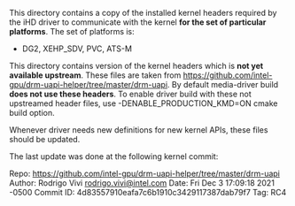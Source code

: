 This directory contains a copy of the installed kernel headers
required by the iHD driver to communicate with the kernel **for
the set of particular platforms**. The set of platforms is:

* DG2, XEHP_SDV, PVC, ATS-M

This directory contains version of the kernel headers which is **not yet
available upstream**. These files are taken from https://github.com/intel-gpu/drm-uapi-helper/tree/master/drm-uapi. 
By default media-driver build **does not use these
headers**. To enable driver build with these not upstreamed header files,
use -DENABLE_PRODUCTION_KMD=ON cmake build option.

Whenever driver needs new definitions for new kernel
APIs, these files should be updated.

The last update was done at the following kernel commit:

Repo:      https://github.com/intel-gpu/drm-uapi-helper/tree/master/drm-uapi
Author:    Rodrigo Vivi <rodrigo.vivi@intel.com>
Date:      Fri Dec 3 17:09:18 2021 -0500
Commit ID: 4d83557910eafa7c6b1910c3429117387dab79f7
Tag:       RC4
